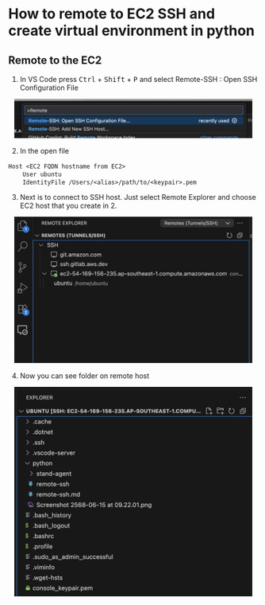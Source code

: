 # How to remote to EC2 SSH and create virtual environment in python


## Remote to the EC2

1. In VS Code press  <kbd>Ctrl</kbd> + <kbd>Shift</kbd> + <kbd>P</kbd> and select Remote-SSH : Open SSH Configuration File

<p align="center"><img src="01-remote-ssh-config.png" alt="remote ssh config" width="480px"></p>


2. In the open file 
```
Host <EC2 FQDN hostname from EC2>
    User ubuntu
    IdentityFile /Users/<alias>/path/to/<keypair>.pem
```

3. Next is to connect to SSH host. Just select Remote Explorer and choose EC2 host that you create in 2.

<p align="center"><img src="02-ssh-config.png" alt="ssh config " width="480px"></p>

4. Now you can see folder on remote host

<p align="center"><img src="03-remote-host-shell.png" alt="ssh config " width="480px"></p>



